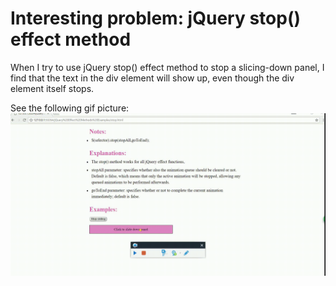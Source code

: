 # Interesting problem: jQuery stop() effect method


When I try to use jQuery stop() effect method to stop a slicing-down panel, I find that the text in the div element will show up, even though the div element itself stops.

See the following gif picture:
![jQuery stop() effect method](pics/stop.gif)
